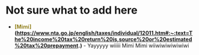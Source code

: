 # Not sure what to add here

- __<span style="color:#938220">[Mimi]</span>(https://www.nta.go.jp/english/taxes/individual/12011.htm#:~:text=The%20income%20tax%20return%20is,source%20or%20estimated%20tax%20prepayment.)__ - Yayyyyy wiiiii Mimi Mimi wiiwiwiwiwiwiwi

